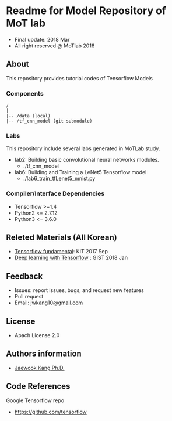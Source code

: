 Readme for Model Repository of MoT lab 
==================================
- Final update: 2018 Mar 
- All right reserved @ MoTlab 2018


## About
This repository provides tutorial codes of Tensorflow Models


### Components
```
/
|
|-- /data (local)
|-- /tf_cnn_model (git submodule)
```


### Labs
This repository include several labs generated in MoTLab study.
- lab2: Building basic convolutional neural networks modules. 
    - ./tf_cnn_model
- lab6: Building and Training a LeNet5 Tensorflow model
    - ./lab6_train_tfLenet5_mnist.py

### Compiler/Interface Dependencies
- Tensorflow >=1.4
- Python2 <= 2.7.12
- Python3 <= 3.6.0

## Releted Materials (All Korean)
- [Tensorflow fundamental](https://drive.google.com/open?id=0B44EO5r4F3SsazFXWnZnUUxLekU): KIT 2017 Sep
- [Deep learning with Tensorflow](https://drive.google.com/drive/u/1/folders/1Q1GXw_7rwZhxmMTCbJDLaQrkn0l-6k_M) : GIST 2018 Jan




## Feedback 
- Issues: report issues, bugs, and request new features
- Pull request
- Email: jwkang10@gmail.com

## License
- Apach License 2.0


## Authors information 
- [Jaewook Kang Ph.D.](https://www.linkedin.com/in/jaewook-kang-3a4217b9/)



## Code References
Google Tensorflow repo
- https://github.com/tensorflow